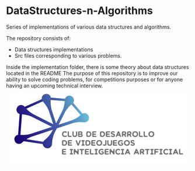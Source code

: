 # DataStructures-n-Algorithms
Series of implementations of various data structures and algorithms.

The repository consists of:
- Data structures implementations
- Src files corresponding to various problems.

Inside the implementation folder, there is some theory about data structures located in the README
The purpose of this repository is to improve our ability to solve coding problems, for competitions purposes or for anyone having an upcoming technical interview.

![alt text](https://github.com/yachay-tech-ai/Club_files_n_code/blob/master/Logos/Logo_Club_1.png)


